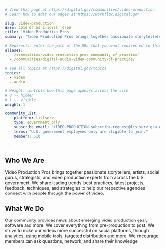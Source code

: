 ```yaml
---
# View this page at https://digital.gov/communities/video-production
# Learn how to edit our pages at https://workflow.digital.gov

slug: video-production
date: 2016-07-08 1:19:06 -0400
title: 'Video Production Pros'
summary: 'Video Production Pros brings together passionate storytellers, artists, social gurus, strategists, and video production experts from across the U.S. government.'

# Redirects: enter the path of the URL that you want redirected to this page
aliases:
  - /communities/video-production-pros-community-of-practice/
  - /communities/digital-audio-video-community-of-practice/

# see all topics at https://digital.gov/topics
topics:
  - video
  - audio

# Weight: controls how this page appears across the site
# 0 -- hidden
# 1 -- visible
weight: 1

community_list:
  - platform: listserv
    type: government_only
    subscribe_email: "VIDEO-PRODUCTION-subscribe-request@listserv.gsa.gov"
    terms: "U.S. government employees only are eligible to join."
    members: 510

---
```

## Who We Are

Video Production Pros brings together passionate storytellers, artists, social gurus, strategists, and video production experts from across the U.S. government. We share leading trends, best practices, latest projects, feedback, techniques, and strategies to help our respective agencies connect with people through the power of video.

## What We Do

Our community provides news about emerging video production gear, software and more. We cover everything from pre-production to post. We strive to make our videos more successful on social platforms, through analytics, using mobile tools, targeted distribution and more. We encourage members can ask questions, network, and share their knowledge.
